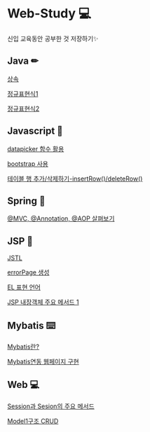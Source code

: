# Web-Study 💻
신입 교육동안 공부한 것 저장하기✨


## Java ✏

[상속](./Java/변수와%20자료형/상속%20구현1.md)

[정규표현식1](./Java/변수와%20자료형/정규표현식1.md)

[정규표현식2](./Java/변수와%20자료형/정규표현식-주민번호로%20정보%20추출.md)




## Javascript 🔨
[datapicker 함수 활용](./Javascript/JQuery/readme.md)

[bootstrap 사용](./Javascript/JQuery/bootstrap/부트스트랩%20버튼10-18.md)

[테이블 행 추가/삭제하기-insertRow()/deleteRow()](./Javascript/JavascriptEx/addRow(),%20deleteRow()/addRow(),%20deleteRow().md)



## Spring 🌻
[@MVC, @Annotation, @AOP 살펴보기](./Spring/Spring%20기초/@MVC,%20@Annotation,%20@AOP%20살펴보기.md)



## JSP 🎇
[JSTL](./WebPractice/JSP/JSTL/JSTL.md)

[errorPage 생성](./WebPractice/JSP/errorpage실습/errorpage.md)

[EL 표현 언어](./WebPractice/JSP/EL/EL.md)

[JSP 내장객체 주요 메서드 1](.//WebPractice/JSP/JSP기본객체(내장객체)/request메소드/getParameter/getParameter.md)


## Mybatis ⌨️
[Mybatis란?](./WebPractice/Mybatis/Mybatis.md)

[Mybatis연동 웹페이지 구현](./WebPractice/Mybatis/Sqlsession/테이블%20사원추가%20예제/readme.md)

## Web 💻
[Session과 Sesion의 주요 메서드](./WebPractice/Session/session.md)

[Model1구조 CRUD  ](./WebProject/WebPractice01/Model1_Board.md)

